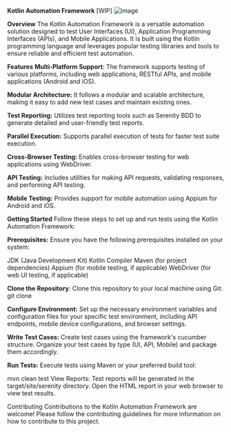**Kotlin Automation Framework** [WIP]
![image](https://github.com/MB1lal/KotlinAutomationFramework/assets/54260933/8a2c3647-898b-4ff6-95c4-0dcc1398f339)


**Overview**
The Kotlin Automation Framework is a versatile automation solution designed to test User Interfaces (UI), Application Programming Interfaces (APIs), and Mobile Applications. It is built using the Kotlin programming language and leverages popular testing libraries and tools to ensure reliable and efficient test automation.

**Features**
**Multi-Platform Support**: The framework supports testing of various platforms, including web applications, RESTful APIs, and mobile applications (Android and iOS).

**Modular Architecture:** It follows a modular and scalable architecture, making it easy to add new test cases and maintain existing ones.

**Test Reporting:** Utilizes test reporting tools such as Serenity BDD to generate detailed and user-friendly test reports.

**Parallel Execution:** Supports parallel execution of tests for faster test suite execution.

**Cross-Browser Testing:** Enables cross-browser testing for web applications using WebDriver.

**API Testing:** Includes utilities for making API requests, validating responses, and performing API testing.

**Mobile Testing:** Provides support for mobile automation using Appium for Android and iOS.

**Getting Started**
Follow these steps to set up and run tests using the Kotlin Automation Framework:

**Prerequisites:** Ensure you have the following prerequisites installed on your system:

JDK (Java Development Kit)
Kotlin Compiler
Maven (for project dependencies)
Appium (for mobile testing, if applicable)
WebDriver (for web UI testing, if applicable)

**Clone the Repository**: Clone this repository to your local machine using Git:
git clone 

**Configure Environment:** Set up the necessary environment variables and configuration files for your specific test environment, including API endpoints, mobile device configurations, and browser settings.

**Write Test Cases:** Create test cases using the framework's cucumber structure. Organize your test cases by type (UI, API, Mobile) and package them accordingly.

**Run Tests:** Execute tests using Maven or your preferred build tool:

mvn clean test
View Reports: Test reports will be generated in the target/site/serenity directory. Open the HTML report in your web browser to view test results.

Contributing
Contributions to the Kotlin Automation Framework are welcome! Please follow the contributing guidelines for more information on how to contribute to this project.
